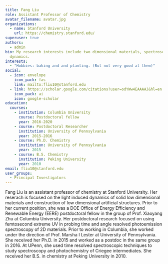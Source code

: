 ```yaml
---
title: Fang Liu
role: Assistant Professor of Chemistry
avatar_filename: avatar.jpg
organizations:
  - name: Stanford University
    url: https://chemistry.stanford.edu/
superuser: true
authors:
  - admin
bio: My research interests include two dimensional materials, spectroscopy and
  dynamics.
interests:
  - "Hobbies: baking and and planting. (But not very good at them)"
social:
  - icon: envelope
    icon_pack: fas
    link: mailto:fliu10@stanford.edu
  - link: https://scholar.google.com/citations?user=odYWw4EAAAAJ&hl=en
    icon_pack: ai
    icon: google-scholar
education:
  courses:
    - institution: Columbia University
      course: Postdoctoral fellow
      year: 2016-2020
    - course: Postdoctoral Researcher
      institution: University of Pennsylvania
      year: 2015-2016
    - course: Ph.D. Chemistry
      institution: University of Pennsylvania
      year: 2015
    - course: B.S. Chemistry
      institution: Peking University
      year: 2010
email: fliu10@stanford.edu
user_groups:
  - Principal Investigators
---
```

Fang Liu is an assistant professor of chemistry at Stanford University. Her reserach is focused on the light induced dynamics of solid low dimensional materials and construction of low dimensional artificial structures. Prior to her current position, she was a DOE Office of Energy Efficiency and Renewable Energy (EERE) postdoctoral fellow in the group of Prof. Xiaoyang Zhu at Columbia University.  Her postdoctoral research focused on using femtosecond extreme UV in probing time and angle resolved photoemission spectroscopy of 2D materials.  Prior to working in Columbia, she worked under the direction of Prof. Marsha I Lester at University of Pennsylvania. She received her Ph.D. in 2015 and worked as a postdoc in the same group in 2016.  At UPenn, she used time resolved spectroscopic techniques to study spectroscopy and photochemistry of Criegee intermediates.  She received her B.S. in chemistry at Peking University in 2010. 
